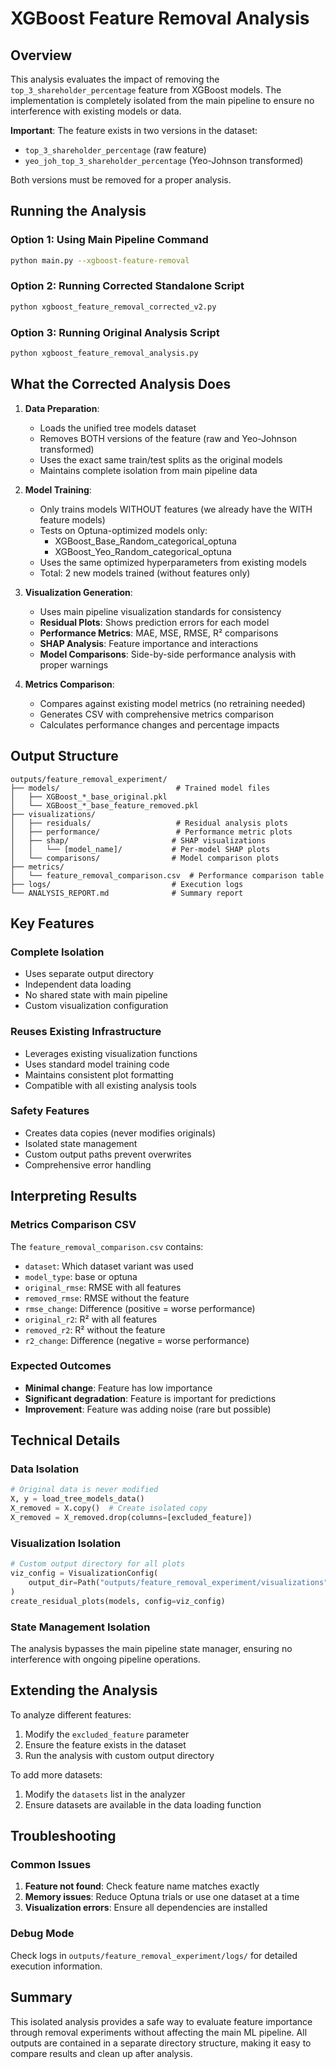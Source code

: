 # XGBoost Feature Removal Analysis

## Overview

This analysis evaluates the impact of removing the `top_3_shareholder_percentage` feature from XGBoost models. The implementation is completely isolated from the main pipeline to ensure no interference with existing models or data.

**Important**: The feature exists in two versions in the dataset:
- `top_3_shareholder_percentage` (raw feature)
- `yeo_joh_top_3_shareholder_percentage` (Yeo-Johnson transformed)

Both versions must be removed for a proper analysis.

## Running the Analysis

### Option 1: Using Main Pipeline Command
```bash
python main.py --xgboost-feature-removal
```

### Option 2: Running Corrected Standalone Script
```bash
python xgboost_feature_removal_corrected_v2.py
```

### Option 3: Running Original Analysis Script
```bash
python xgboost_feature_removal_analysis.py
```

## What the Corrected Analysis Does

1. **Data Preparation**:
   - Loads the unified tree models dataset
   - Removes BOTH versions of the feature (raw and Yeo-Johnson transformed)
   - Uses the exact same train/test splits as the original models
   - Maintains complete isolation from main pipeline data

2. **Model Training**:
   - Only trains models WITHOUT features (we already have the WITH feature models)
   - Tests on Optuna-optimized models only:
     - XGBoost_Base_Random_categorical_optuna
     - XGBoost_Yeo_Random_categorical_optuna
   - Uses the same optimized hyperparameters from existing models
   - Total: 2 new models trained (without features only)

3. **Visualization Generation**:
   - Uses main pipeline visualization standards for consistency
   - **Residual Plots**: Shows prediction errors for each model
   - **Performance Metrics**: MAE, MSE, RMSE, R² comparisons
   - **SHAP Analysis**: Feature importance and interactions
   - **Model Comparisons**: Side-by-side performance analysis with proper warnings

4. **Metrics Comparison**:
   - Compares against existing model metrics (no retraining needed)
   - Generates CSV with comprehensive metrics comparison
   - Calculates performance changes and percentage impacts

## Output Structure

```
outputs/feature_removal_experiment/
├── models/                          # Trained model files
│   ├── XGBoost_*_base_original.pkl
│   └── XGBoost_*_base_feature_removed.pkl
├── visualizations/
│   ├── residuals/                   # Residual analysis plots
│   ├── performance/                 # Performance metric plots
│   ├── shap/                       # SHAP visualizations
│   │   └── [model_name]/           # Per-model SHAP plots
│   └── comparisons/                # Model comparison plots
├── metrics/
│   └── feature_removal_comparison.csv  # Performance comparison table
├── logs/                           # Execution logs
└── ANALYSIS_REPORT.md              # Summary report
```

## Key Features

### Complete Isolation
- Uses separate output directory
- Independent data loading
- No shared state with main pipeline
- Custom visualization configuration

### Reuses Existing Infrastructure
- Leverages existing visualization functions
- Uses standard model training code
- Maintains consistent plot formatting
- Compatible with all existing analysis tools

### Safety Features
- Creates data copies (never modifies originals)
- Isolated state management
- Custom output paths prevent overwrites
- Comprehensive error handling

## Interpreting Results

### Metrics Comparison CSV
The `feature_removal_comparison.csv` contains:
- `dataset`: Which dataset variant was used
- `model_type`: base or optuna
- `original_rmse`: RMSE with all features
- `removed_rmse`: RMSE without the feature
- `rmse_change`: Difference (positive = worse performance)
- `original_r2`: R² with all features
- `removed_r2`: R² without the feature
- `r2_change`: Difference (negative = worse performance)

### Expected Outcomes
- **Minimal change**: Feature has low importance
- **Significant degradation**: Feature is important for predictions
- **Improvement**: Feature was adding noise (rare but possible)

## Technical Details

### Data Isolation
```python
# Original data is never modified
X, y = load_tree_models_data()
X_removed = X.copy()  # Create isolated copy
X_removed = X_removed.drop(columns=[excluded_feature])
```

### Visualization Isolation
```python
# Custom output directory for all plots
viz_config = VisualizationConfig(
    output_dir=Path("outputs/feature_removal_experiment/visualizations")
)
create_residual_plots(models, config=viz_config)
```

### State Management Isolation
The analysis bypasses the main pipeline state manager, ensuring no interference with ongoing pipeline operations.

## Extending the Analysis

To analyze different features:
1. Modify the `excluded_feature` parameter
2. Ensure the feature exists in the dataset
3. Run the analysis with custom output directory

To add more datasets:
1. Modify the `datasets` list in the analyzer
2. Ensure datasets are available in the data loading function

## Troubleshooting

### Common Issues

1. **Feature not found**: Check feature name matches exactly
2. **Memory issues**: Reduce Optuna trials or use one dataset at a time
3. **Visualization errors**: Ensure all dependencies are installed

### Debug Mode
Check logs in `outputs/feature_removal_experiment/logs/` for detailed execution information.

## Summary

This isolated analysis provides a safe way to evaluate feature importance through removal experiments without affecting the main ML pipeline. All outputs are contained in a separate directory structure, making it easy to compare results and clean up after analysis.